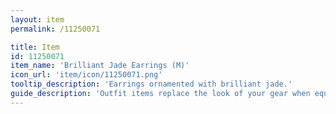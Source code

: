 ```yaml
---
layout: item
permalink: /11250071

title: Item
id: 11250071
item_name: 'Brilliant Jade Earrings (M)'
icon_url: 'item/icon/11250071.png'
tooltip_description: 'Earrings ornamented with brilliant jade.'
guide_description: 'Outfit items replace the look of your gear when equipped.'
---
```

